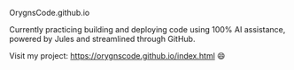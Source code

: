 OrygnsCode.github.io

Currently practicing building and deploying code using 100% AI assistance, powered by Jules and streamlined through GitHub.

Visit my project: https://orygnscode.github.io/index.html 😄
